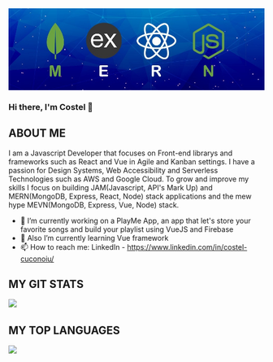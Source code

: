 <img align="center" src="https://raw.githubusercontent.com/costel-dev/costel-dev/main/mern_stack.png"/>

### Hi there, I'm Costel 👋

## ABOUT ME
I am a Javascript Developer that focuses on Front-end librarys and frameworks such as React and Vue in Agile and Kanban settings. I have a passion for Design Systems, Web Accessibility and Serverless Technologies such as AWS and Google Cloud. To grow and improve my skills I focus on building JAM(Javascript, API's Mark Up) and MERN(MongoDB, Express, React, Node) stack applications and the mew hype MEVN(MongoDB, Express, Vue, Node) stack. 


- 🔭 I’m currently working on a PlayMe App, an app that let's store your favorite songs and build your playlist using VueJS and Firebase
- 🌱 Also I’m currently learning Vue framework 
- 📫 How to reach me: LinkedIn - https://www.linkedin.com/in/costel-cuconoiu/

<!--
**costel-dev/costel-dev** is a ✨ _special_ ✨ repository because its `README.md` (this file) appears on your GitHub profile.

Here are some ideas to get you started:


- 👯 I’m looking to collaborate on ...
- 🤔 I’m looking for help with ...
- 💬 Ask me about ...
- 😄 Pronouns: ...
- ⚡ Fun fact: ...
-->

## MY GIT STATS
<img src="https://github-readme-stats.vercel.app/api?username=costel-dev&theme=vue&show_icons=true">

## MY TOP LANGUAGES
<img src="https://github-readme-stats.vercel.app/api/top-langs/?username=costel-dev&theme=vue&layout=compact">
